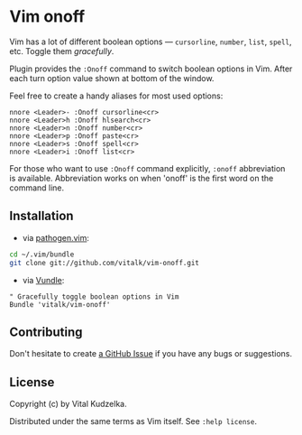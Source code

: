 Vim onoff
=========

Vim has a lot of different boolean options — `cursorline`, `number`, `list`,
`spell`, etc. Toggle them *gracefully*.

Plugin provides the `:Onoff` command to switch boolean options in Vim. After
each turn option value shown at bottom of the window.

Feel free to create a handy aliases for most used options:

```viml
nnore <Leader>- :Onoff cursorline<cr>
nnore <Leader>h :Onoff hlsearch<cr>
nnore <Leader>n :Onoff number<cr>
nnore <Leader>p :Onoff paste<cr>
nnore <Leader>s :Onoff spell<cr>
nnore <Leader>i :Onoff list<cr>
```

For those who want to use `:Onoff` command explicitly, `:onoff` abbreviation is
available. Abbreviation works on when 'onoff' is the first word on the command
line.

Installation
------------

* via [pathogen.vim](https://github.com/tpope/vim-pathogen):

```bash
cd ~/.vim/bundle
git clone git://github.com/vitalk/vim-onoff.git
```

* via [Vundle](https://github.com/gmarik/Vundle.vim):

```viml
" Gracefully toggle boolean options in Vim
Bundle 'vitalk/vim-onoff'
```

Contributing
------------

Don't hesitate to create [a GitHub Issue](https://github.com/vitalk/vim-onoff/issues) if you have any bugs or suggestions.

License
-------

Copyright (c) by Vital Kudzelka.

Distributed under the same terms as Vim itself. See `:help license`.
